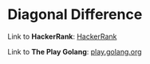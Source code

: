 # Diagonal Difference

Link to **HackerRank**: [HackerRank](https://www.hackerrank.com/challenges/diagonal-difference/problem)

Link to **The Play Golang**: [play.golang.org](https://play.golang.org/p/CTDLo7kwvKp)